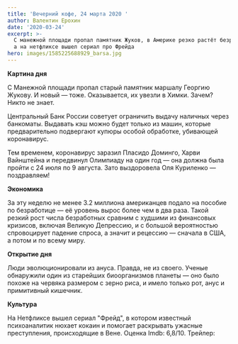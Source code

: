 ```yaml
---
title: 'Вечерний кофе, 24 марта 2020 '
author: Валентин Ерохин
date: '2020-03-24'
excerpt: >-
  С манежной площади пропал памятник Жуков, в Америке резко растёт безработица,
  а на нетфликсе вышел сериал про Фрейда
hero: images/1585225688929_barsa.jpg
---
```

**Картина дня**  

С Манежной площади пропал старый памятник маршалу Георгию Жукову. И новый — тоже. Оказывается, их увезли в Химки.  Зачем? Никто не знает.

Центральный Банк России советует ограничить выдачу наличных через банкоматы. Выдавать кэш можно будет только из машин, которые предварительно подвергают купюры особой обработке, убивающей коронавирус.

Тем временем, коронавирус заразил Пласидо Доминго, Харви Вайнштейна и передвинул Олимпиаду на один год — она должна была пройти с 24 июля по 9 августа. Зато выздоровела Оля Куриленко — поздравляем!

**Экономика**

За эту неделю не менее 3.2 миллиона американцев подало на пособие по безработице — её уровень вырос более чем в два раза. Такой резкий рост числа безработных сравним с худшими из финансовых кризисов, включая Великую Депрессию, и с большой вероятностью спровоцирует падение спроса, а значит и рецессию — сначала в США, а потом и по всему миру.

**Открытие дня** 

Люди эволюционировали из ануса. Правда, не из своего. Ученые обнаружили один из старейших биоорганизмов планеты — оно было похоже на червяка размером с зерно риса, и имело только рот, анус и примитивный кишечник.

**Культура** 

На Нетфликсе вышел сериал "Фрейд", в котором известный психоаналитик нюхает кокаин и помогает раскрывать ужасные преступления, происходящие в Вене. Оценка Imdb: 6,8/10. Трейлер: 

